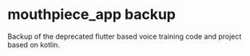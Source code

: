 # mouthpiece_app backup

Backup of the deprecated flutter based voice training code and project based on kotlin.




